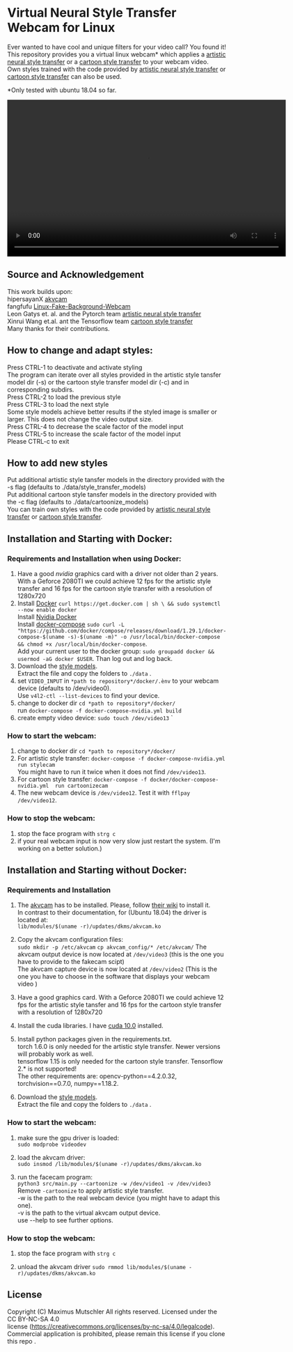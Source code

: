 # Virtual Neural Style Transfer Webcam for Linux
Ever wanted to have cool and unique filters for your video call? You found it!  
This repository provides you a virtual linux webcam* which applies
a [artistic neural style transfer](https://github.com/pytorch/examples/tree/master/fast_neural_style) or
a [cartoon style transfer](https://github.com/SystemErrorWang/White-box-Cartoonization) to your webcam video.  
Own styles trained with the code provided
by [artistic neural style transfer](https://github.com/pytorch/examples/tree/master/fast_neural_style)
or  [cartoon style transfer](https://github.com/SystemErrorWang/White-box-Cartoonization/tree/master/train_code)  can
also be used.

*Only tested with ubuntu 18.04 so far.

<video width="640" height="360" controls loop>
  <source src="media/640.mov" type="video/mov">
</video>

## Source and Acknowledgement

This work builds upon:  
hipersayanX [akvcam](https://github.com/webcamoid/akvcam)    
fangfufu  [Linux-Fake-Background-Webcam](https://github.com/fangfufu/Linux-Fake-Background-Webcam)  
Leon Gatys et. al. and the Pytorch
team [artistic neural style transfer](https://github.com/pytorch/examples/tree/master/fast_neural_style)  
Xinrui Wang et.al. ant the Tensorflow
team   [cartoon style transfer](https://github.com/SystemErrorWang/White-box-Cartoonization)   
Many thanks for their contributions.

## How to change and adapt styles:

Press CTRL-1 to deactivate and activate styling  
The program can iterate over all styles provided in the artistic style tansfer model dir (-s) or the cartoon style
transfer model dir (-c) and in corresponding subdirs.    
Press CTRL-2 to load the previous style  
Press CTRL-3 to load the next style  
Some style models achieve better results if the styled image is smaller or larger. This does not change the video output
size.    
Press CTRL-4 to decrease the scale factor of the model input  
Press CTRL-5 to increase the scale factor of the model input   
Please CTRL-c to exit

## How to add new styles

Put additional artistic style tansfer models in the directory provided with the -s flag (defaults to
./data/style_transfer_models)  
Put additional cartoon style tansfer models in the directory provided with the -c flag (defaults to
./data/cartoonize_models)  
You can train own styles with the code provided
by [artistic neural style transfer](https://github.com/pytorch/examples/tree/master/fast_neural_style)
or  [cartoon style transfer](https://github.com/SystemErrorWang/White-box-Cartoonization/tree/master/train_code).

## Installation and Starting with Docker:

### Requirements and Installation when using Docker:

1. Have a good *nvidia* graphics card with a driver not older than 2 years.  
   With a Geforce 2080TI we could achieve 12 fps for the artistic style transfer and 16 fps for the cartoon style
   transfer with a resolution of 1280x720
2. Install [Docker](https://docs.docker.com/engine/install/ubuntu/) `curl https://get.docker.com | sh \
  && sudo systemctl --now enable docker`  
  Install [Nvidia Docker](https://docs.nvidia.com/datacenter/cloud-native/container-toolkit/install-guide.html#docker)  
  Install [docker-compose](https://docs.docker.com/compose/install/) `sudo curl -L "https://github.com/docker/compose/releases/download/1.29.1/docker-compose-$(uname -s)-$(uname -m)" -o /usr/local/bin/docker-compose && chmod +x /usr/local/bin/docker-compose`.   
  Add your current user to the docker group: `sudo groupadd docker && usermod -aG docker $USER`. Than log out and log back.  
3. Download the [style models](https://u-173-c142.cs.uni-tuebingen.de/index.php/s/ierXwx3DS8X48ss).   
   Extract the file and copy the folders to `./data` .
4. set `VIDEO_INPUT` in `*path to repository*/docker/.ènv` to your webcam device (defaults to /dev/video0).  
   Use `v4l2-ctl --list-devices` to find your device.
5. change to docker dir `cd *path to repository*/docker/`  
   run `docker-compose -f docker-compose-nvidia.yml build`
6. create empty video device: `sudo touch /dev/video13`
   `

### How to start the webcam:

1. change to docker dir `cd *path to repository*/docker/`   
2. For artistic style transfer: `docker-compose -f docker-compose-nvidia.yml  run stylecam`  
    You might have to run it twice when it does not find `/dev/video13`.  
4. For cartoon style
   transfer: `docker-compose -f docker/docker-compose-nvidia.yml  run cartoonizecam`
5. The new webcam device is `/dev/video12`.
   Test it with `fflpay /dev/video12`.

### How to stop the webcam:

1. stop the face program with `strg c`
2. if your real webcam input is now very slow just restart the system. (I'm working on a better solution.)

## Installation and Starting without  Docker:

### Requirements and Installation

1. The [akvcam](https://github.com/webcamoid/akvcam) has to be installed. Please,
   follow [their wiki](https://github.com/webcamoid/akvcam/wiki) to install it.  
   In contrast to their documentation, for (Ubuntu 18.04) the driver is located at:  
   `lib/modules/$(uname -r)/updates/dkms/akvcam.ko`
2. Copy the akvcam configuration files:   
   `sudo mkdir -p /etc/akvcam`
   `cp akvcam_config/* /etc/akvcam/`
   The akvcam output device is now located at `/dev/video3`  (this is the one you have to provide to the fakecam
   scipt)  
   The akvcam capture device is now located at `/dev/video2` (This is the one you have to choose in the software that
   displays your webcam video )
3. Have a good graphics card. With a Geforce 2080TI we could achieve 12 fps for the artistic style tansfer and 16 fps
   for the cartoon style transfer with a resolution of 1280x720
4. Install the cuda libraries. I have [cuda 10.0](https://developer.nvidia.com/cuda-10.0-download-archive) installed.
5. Install python packages given in the requirements.txt.  
   torch 1.6.0 is only needed for the artistic style transfer. Newer versions will probably work as well.  
   tensorflow 1.15 is only needed for the cartoon style transfer. Tensorflow 2.* is not supported!  
   The other requirements are: opencv-python==4.2.0.32, torchvision==0.7.0, numpy==1.18.2.

8. Download the [style models](https://u-173-c142.cs.uni-tuebingen.de/index.php/s/ierXwx3DS8X48ss).   
   Extract the file and copy the folders to `./data` .

### How to start the webcam:
1. make sure the gpu driver is loaded:  
    `sudo modprobe videodev`
2. load the akvcam driver:  
   `sudo insmod /lib/modules/$(uname -r)/updates/dkms/akvcam.ko`

3. run the facecam program:  
   `python3 src/main.py --cartoonize -w /dev/video1 -v /dev/video3`  
   Remove `-cartoonize` to apply artistic style transfer.  
   -w is the path to the real webcam device (you might have to adapt this one).  
   -v is the path to the virtual akvcam output device.  
   use --help to see further options.

### How to stop the webcam:

1. stop the face program with `strg c`

2. unload the akvcam driver
   `sudo rmmod lib/modules/$(uname -r)/updates/dkms/akvcam.ko`

## License

Copyright (C) Maximus Mutschler All rights reserved. Licensed under the CC BY-NC-SA 4.0  
license (https://creativecommons.org/licenses/by-nc-sa/4.0/legalcode).  
Commercial application is prohibited, please remain this license if you clone this repo . 

    
